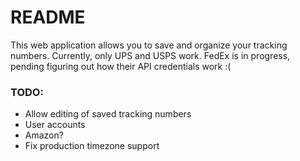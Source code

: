 # README

This web application allows you to save and organize your tracking numbers. Currently, only UPS and USPS work. FedEx is in progress, pending figuring out how their API credentials work :(

### TODO:

* Allow editing of saved tracking numbers
* User accounts
* Amazon?
* Fix production timezone support
